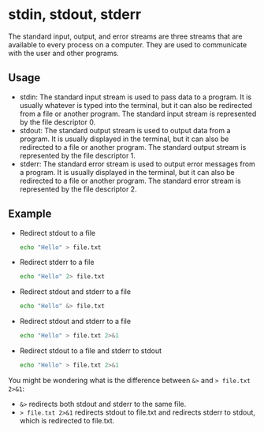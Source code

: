 # stdin, stdout, stderr

The standard input, output, and error streams are three streams that are
available to every process on a computer. They are used to communicate with the
user and other programs.

## Usage

- stdin: The standard input stream is used to pass data to a program. It is
  usually whatever is typed into the terminal, but it can also be redirected from
  a file or another program. The standard input stream is represented by the file
  descriptor 0.
- stdout: The standard output stream is used to output data from a program. It
  is usually displayed in the terminal, but it can also be redirected to a file or
  another program. The standard output stream is represented by the file
  descriptor 1.
- stderr: The standard error stream is used to output error messages from a
  program. It is usually displayed in the terminal, but it can also be redirected
  to a file or another program. The standard error stream is represented by the
  file descriptor 2.

## Example

- Redirect stdout to a file
  ```bash
  echo "Hello" > file.txt
  ```
- Redirect stderr to a file
  ```bash
  echo "Hello" 2> file.txt
  ```
- Redirect stdout and stderr to a file
  ```bash
  echo "Hello" &> file.txt
  ```
- Redirect stdout and stderr to a file
  ```bash
  echo "Hello" > file.txt 2>&1
  ```
- Redirect stdout to a file and stderr to stdout
  ```bash
  echo "Hello" > file.txt 2>&1
  ```

You might be wondering what is the difference between `&>` and `> file.txt 2>&1`:

- `&>` redirects both stdout and stderr to the same file.
- `> file.txt 2>&1` redirects stdout to file.txt and redirects stderr to stdout,
  which is redirected to file.txt.
